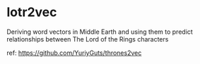 # lotr2vec
Deriving word vectors in Middle Earth and using them to predict relationships between The Lord of the Rings characters 

ref: 
https://github.com/YuriyGuts/thrones2vec


